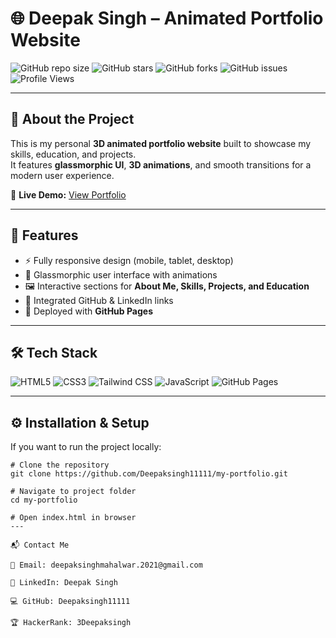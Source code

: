 # 🌐 Deepak Singh –  Animated Portfolio Website  

![GitHub repo size](https://img.shields.io/github/repo-size/Deepaksingh11111/my-portfolio?color=blue&style=flat-square)
![GitHub stars](https://img.shields.io/github/stars/Deepaksingh11111/my-portfolio?style=flat-square)
![GitHub forks](https://img.shields.io/github/forks/Deepaksingh11111/my-portfolio?style=flat-square)
![GitHub issues](https://img.shields.io/github/issues/Deepaksingh11111/my-portfolio?style=flat-square)
![Profile Views](https://komarev.com/ghpvc/?username=Deepaksingh11111&color=brightgreen)

---

## 📌 About the Project  
This is my personal **3D animated portfolio website** built to showcase my skills, education, and projects.  
It features **glassmorphic UI**, **3D animations**, and smooth transitions for a modern user experience.  

🔗 **Live Demo:** [View Portfolio](https://deepaksinghportfolio1.netlify.app/)  

---

## 🚀 Features  
- ⚡ Fully responsive design (mobile, tablet, desktop)  
- 🎨 Glassmorphic user interface with animations  
- 🖼️ Interactive sections for **About Me, Skills, Projects, and Education**  
- 🔗 Integrated GitHub & LinkedIn links  
- 📂 Deployed with **GitHub Pages**  

---

## 🛠️ Tech Stack  

![HTML5](https://img.shields.io/badge/HTML5-E34F26?style=flat-square&logo=html5&logoColor=white)
![CSS3](https://img.shields.io/badge/CSS3-1572B6?style=flat-square&logo=css3&logoColor=white)
![Tailwind CSS](https://img.shields.io/badge/Tailwind_CSS-38B2AC?style=flat-square&logo=tailwind-css&logoColor=white)
![JavaScript](https://img.shields.io/badge/JavaScript-F7DF1E?style=flat-square&logo=javascript&logoColor=black)
![GitHub Pages](https://img.shields.io/badge/GitHub_Pages-181717?style=flat-square&logo=github&logoColor=white)

---

## ⚙️ Installation & Setup  

If you want to run the project locally:  

```terminal
# Clone the repository
git clone https://github.com/Deepaksingh11111/my-portfolio.git

# Navigate to project folder
cd my-portfolio

# Open index.html in browser
---

📬 Contact Me

📧 Email: deepaksinghmahalwar.2021@gmail.com

💼 LinkedIn: Deepak Singh

💻 GitHub: Deepaksingh11111

🏆 HackerRank: 3Deepaksingh
